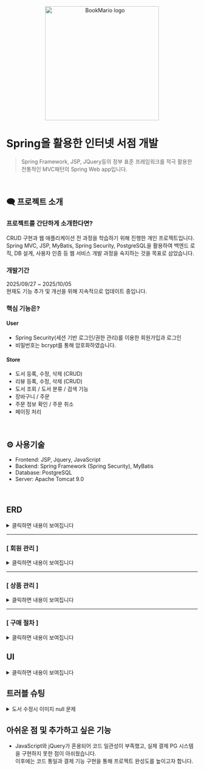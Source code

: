 <div align="center"><img width="300" height="300" alt="BookMario logo" src="https://github.com/user-attachments/assets/8a5478c3-c5e3-4197-888b-ca7a3049814a" /></div>

# Spring을 활용한 인터넷 서점 개발
> Spring Framework, JSP, JQuery등의 정부 표준 프레임워크를 적극 활용한 전통적인 MVC패턴의 Spring Web app입니다.

<br>

## 🗨 프로젝트 소개

### 프로젝트를 간단하게 소개한다면?
CRUD 구현과 웹 애플리케이션 전 과정을 학습하기 위해 진행한 개인 프로젝트입니다.<br>
Spring MVC, JSP, MyBatis, Spring Security, PostgreSQL을 활용하여 백엔드 로직, DB 설계, 사용자 인증 등 웹 서비스 개발 과정을 숙지하는 것을 목표로 삼았습니다.

### 개발기간
2025/09/27 ~ 2025/10/05<br>
현재도 기능 추가 및 개선을 위해 지속적으로 업데이트 중입니다.

### 핵심 기능은?
#### User
+ Spring Security(세션 기반 로그인/권한 관리)를 이용한 회원가입과 로그인
+ 비밀번호는 bcrypt를 통해 암호화하였습니다. <!-- 이메일 인증 -->

#### Store
+ 도서 등록, 수정, 삭제 (CRUD)
+ 리뷰 등록, 수정, 삭제 (CRUD)
+ 도서 조회 / 도서 분류 / 검색 기능
+ 장바구니 / 주문
+ 주문 정보 확인 / 주문 취소
+ 페이징 처리

<br>

## ⚙ 사용기술
+	Frontend: JSP, Jquery, JavaScript
+	Backend: Spring Framework (Spring Security), MyBatis
+	Database: PostgreSQL
+	Server: Apache Tomcat 9.0

<br>

## ERD

<details>
  <summary>클릭하면 내용이 보여집니다</summary>
<div align="center"><img width="1089" height="601" alt="bookmario drawio" src="https://github.com/user-attachments/assets/47541ccc-e94f-4b13-a7fc-2a6f10c8acc9" /></div>

</details>

<hr/>

### [ 회원 관리 ]
<details>
  <summary>클릭하면 내용이 보여집니다</summary>

<img width="300" height="600" alt="회원가입" src="https://github.com/user-attachments/assets/481c9869-83b5-4221-9cc6-fd6f20da330f" />
<img width="300" height="600" alt="카카오 주소 API" src="https://github.com/user-attachments/assets/df9b9773-1abf-4891-9a34-5771959a9f89" />
<img width="500" height="300" alt="로그인" src="https://github.com/user-attachments/assets/c9fa1231-ca5b-49aa-a182-bb9fb8be32a2" />

- [X] **회원 가입**

    **[ 기능 설명 ]**  
      : 회원 가입을 할 수 있습니다.

    **[ 상세 구조 ]**  
     + **[MemberController](./bookmario/src/main/java/com/bookmario/controller/MemberController.java)**

     + **MemberService**  
       : [MemberService.java](./bookmario/src/main/java/com/bookmario/service/MemberService.java) - [MemberServiceImpl.java](./bookmario/src/main/java/com/bookmario/service/MemberServiceImpl.java)의 구조를 가집니다.

     + **MemberMapper**  
       : [MemberMapper.java](./bookmario/src/main/java/com/bookmario/mapper/MemberMapper.java) - [MemberMapper.xml](./bookmario/src/main/resources/com/bookmario/mapper/MemberMapper.xml)의 구조를 가집니다.

- [X] **로그인**  

    **[ 기능 설명 ]**  
      : Spring Security를 사용하여 로그인을 할 수 있습니다.  
      : Spring Security Handler를 이용하여 로그인 성공, 실패, 접근제한을 처리합니다.

    **[ 상세 구조 ]**  
     + **AuthenticaionProvider**    
       : 실제 인증 작업을 진행합니다. 사용자가 인증 요청한 정보와 DB의 사용자 정보가 일치하는지를 확인합니다.  
      
     + **PasswordEncoder**   
       : 패스워드를 암호화합니다.   
       : 암호화되지 않은 실제 패스워드를 저장하는 일은 위험하기 때문에 암호화된 패스워드로 저장하고, 사용자가 패스워드를 입력하면 이를 암호화해서 저장된 패스워드와 비교합니다.

     + **BCyptPasswordEncoder**   
       : PasswordEncoder구현한 클래스중 하나입니다. 해시 함수로 특정 문자열을 암호화하기 때문에 암호화를 한 후에, 다시 원문으로 돌리지 못합니다.

     + **CustomUserDetailsService**    
       : [CustomUserDetailsService](./bookmario/src/main/java/com/bookmario/security/CustomUserDetailsService.java)은 UserDetailsService를 구현하여 DB의 사용자 정보를 조회합니다.    
       : 유일한 메소드인 loadUserByUsername()는 UserDetails를 상속받아 만든 CustomUser를 반환합니다.   

     + **CustomUser**   
       : [CustomUser](./bookmario/src/main/java/com/bookmario/security/domain/CustomUser.java)는 조회한 사용자 정보를 담고있습니다.   
       : Spring Security에서 제공하고 있는 UserDetails를 구현한 여러 클래스 중에서 User클래스를 상속받았습니다.

     + **security-context.xml**   
      : [security-context.xml](./bookmario/src/main/webapp/WEB-INF/spring/security-context.xml)은 Spring Security와 관련된 설정을 담고 있습니다.   
      : AuthenticationSuccessHandler를 상속받아 [로그인 성공 로직](./bookmario/src/main/java/com/bookmario/security/CustomLoginSuccessHandler.java)을 처리합니다.   
      <!-- : AuthenticationFailureHandler를 상속받아 [로그인 실패 로직]()을 처리합니다. 로그인의 실패 원인을 알려줍니다. -->
      : AccessDeniedHandler를 상속받아 권한이 없는 페이지에 대하여 [접근 제한 로직](./bookmario/src/main/java/com/bookmario/security/CustomAccessDeniedHandler.java)을 처리합니다.    
     + **MemberMapper**   
      : [MemberMapper.java](./bookmario/src/main/java/com/bookmario/mapper/MemberMapper.java) - [MemberMapper.xml](./bookmario/src/main/resources/com/bookmario/mapper/MemberMapper.xml)의 구조를 가집니다.
</details>

<hr/>

### [ 상품 관리 ]
<details>
  <summary>클릭하면 내용이 보여집니다</summary>

<img width="400" height="800" alt="도서 등록" src="https://github.com/user-attachments/assets/a54b942d-acf1-4741-a4fe-37af68bebb2c" />
<img width="400" height="800" alt="도서 수정" src="https://github.com/user-attachments/assets/de5aa02a-4237-4301-b013-b774462d639b" />

<img width="400" height="300" alt="리뷰 모달" src="https://github.com/user-attachments/assets/1bf6950e-6b14-41b1-b153-dcaf6c32fa2a" />
<img width="400" height="300" alt="리뷰 수정" src="https://github.com/user-attachments/assets/b4382968-15b7-42b0-84bb-85b207ea9919" />

<img width="800" height="400" alt="리뷰" src="https://github.com/user-attachments/assets/b007591b-96e1-4ffa-84bf-6d8e56bca7dd" />

<img width="400" height="150" alt="다른 사용자 리뷰 수정" src="https://github.com/user-attachments/assets/049512bb-e848-47ca-badf-5159d3639808" />
<img width="400" height="150" alt="비로그인 리뷰" src="https://github.com/user-attachments/assets/bb6f48b9-c0b5-4e19-944d-70a49d750604" />


- [X] **상품의 CRUD**

   **[ 기능 설명 ]**   
     : 관리자만이 게시물을 등록, 수정, 삭제할 수 있으며, 누구나 조회할 수 있습니다.   
     : 상품은 도서 분류 **카테고리**를 지정하거나 **검색**을 통하여 조회할 수 있습니다.

   **[ 상세 구조 ]**
    + **[BookController](./bookmario/src/main/java/com/bookmario/controller/BookController.java)**   
      : 이미지는 C:\Bookmario\resources\img 경로에 저장합니다.   
   
    + **BookService**   
       : [BookService](./bookmario/src/main/java/com/bookmario/service/BookService.java) - [BookServiceImpl](./bookmario/src/main/java/com/bookmario/service/BookServiceImpl.java)의 구조를 가집니다.

    + **BookMapper**   
       : [BookMapper.java](./bookmario/src/main/java/com/bookmario/mapper/BookMapper.java) - [BookMapper.xml](./bookmario/src/main/resources/com/bookmario/mapper/BookMapper.xml)의 구조를 가집니다.

- [X] **리뷰 CRUD**

   **[ 기능 설명 ]**   
    : 회원은 리뷰를 등록, 수정, 삭제할 수 있습니다.<br>
    : 리뷰에 대한 조회는 제품의 리뷰 탭 에서 누구나 가능합니다.

   **[ 상세 구조 ]**   
    + **[ReviewController](./bookmario/src/main/java/com/bookmario/controller/ReviewController.java)**   
       : json를 반환하는 RestController를 사용하였고, View단에서 JQuery의 AJAX로 데이터를 주고 받습니다.

    + **[ReviewMapper]**   
       :[ReviewMapper.java](./bookmario/src/main/java/com/bookmario/mapper/ReviewMapper.java) - [ReviewMapper.xml](./bookmario/src/main/resources/com/bookmario/mapper/ReviewMapper.xml)의 구조를 가집니다.
</details>

<hr/>

### [ 구매 절차 ]
<details>
  <summary>클릭하면 내용이 보여집니다</summary>

<img width="800" height="500" alt="장바구니" src="https://github.com/user-attachments/assets/ed98185f-eba4-47d0-b28b-d781fa405389" />
<img width="800" height="500" alt="주문 내역" src="https://github.com/user-attachments/assets/95d6e924-240d-4e27-ba9f-a770b02093a3" />

- [X] **장바구니**

   **[ 기능 설명 ]**
    : 회원은 원하는 상품의 수량을 지정하여 장바구니에 저장할 수 있습니다.   
    : 장바구니에서 담았던 상품을 삭제할 수도 있습니다.

   **[ 상세 구조 ]**
    + **[CartsController](./bookmario/src/main/java/com/bookmario/controller/CartsController.java)**
      
    + **CartService**   
       : [CartService.java](./bookmario/src/main/java/com/bookmario/service/CartService.java) - [CartService.xml](./bookmario/src/main/java/com/bookmario/service/CartServiceImpl.java)의 구조를 가집니다.

    + **CartMapper**   
       : [CartMapper.java](./bookmario/src/main/java/com/bookmario/mapper/CartMapper.java) - [CartMapper.xml](./bookmario/src/main/resources/com/bookmario/mapper/CartMapper.xml)의 구조를 가집니다.

- [X] **구매**

   **[ 기능 설명 ]**
    : 장바구니에 있는 여러 상품들을 함께 주문할 수 있습니다.

   **[ 상세 구조 ]**
    + **[OrdersController](./bookmario/src/main/java/com/bookmario/controller/OrdersController.java)**

    + **OrderService**   
       : [OrderService](./bookmario/src/main/java/com/bookmario/service/OrderService.java) - [OrderServiceImpl](./bookmario/src/main/java/com/bookmario/service/OrderServiceImpl.java)의 구조를 가집니다.

    + **OrderMapper**   
       : [OrderMapper.java](./bookmario/src/main/java/com/bookmario/mapper/OrderMapper.java) - [OrderMapper.xml](./bookmario/src/main/resources/com/bookmario/mapper/OrderMapper.xml)의 구조를 가집니다.
</details>

## UI
<details>
  <summary>클릭하면 내용이 보여집니다</summary>

### [메인페이지]
<img width="600" height="1000" alt="메인 페이지" src="https://github.com/user-attachments/assets/c6357c3d-2260-432d-afa2-6c45d0d90a9e" />
<hr/>

### [도서 리스트]
<img width="600" height="600" alt="도서 리스트" src="https://github.com/user-attachments/assets/cdef4a1b-691e-4b81-a5dc-cf8336e71683" />
<hr/>

### [상품 상세보기]
<img width="600" height="600" alt="상품 상세보기" src="https://github.com/user-attachments/assets/59d9240c-3a5c-4ab6-bc66-7592b86abf8c" /><br>
<hr/>

<!-- ### 회원 수정 -->


<!-- ### 관리자 페이지 -->
</details>

## 트러블 슈팅
<details>
  <summary>도서 수정시 이미지 null 문제</summary>
  
+ 문제<br>
  : 기존 도서 수정 화면에서 파일 첨부 없이 저장하면, 이미지 값(book.image)이 null로 저장되어 기존 이미지가 사라지는 현상이 발생했습니다.

+ 원인<br>
  : 컨트롤러에서 MultipartFile file이 null 또는 비어있을 때 기존 이미지 값을 유지하지 않고, bookVO.image가 null로 덮어써지는 로직 때문이었습니다.

+ 해결 방법<br>
  : 파일 첨부가 없을 경우 기존 도서 정보를 조회하여 이미지 URL을 유지하도록 수정했습니다.

```
if (file != null && !file.isEmpty()) {
    String uploadPath = "/img";
    String fileUrl = FileHelper.upload(uploadPath, file, request);
    bookVO.setImage(fileUrl);
} else {
    bookVO.setImage(existingBookVO.getImage()); // 기존 이미지 유지
}
```
+ 결과<br>
  : 도서 수정 시 이미지 첨부 여부와 관계없이 기존 이미지를 유지해서 해결했습니다.
</details>

## 아쉬운 점 및 추가하고 싶은 기능
+ JavaScript와 jQuery가 혼용되어 코드 일관성이 부족했고, 실제 결제 PG 시스템을 구현하지 못한 점이 아쉬웠습니다.<br>
  이후에는 코드 통일과 결제 기능 구현을 통해 프로젝트 완성도를 높이고자 합니다.
